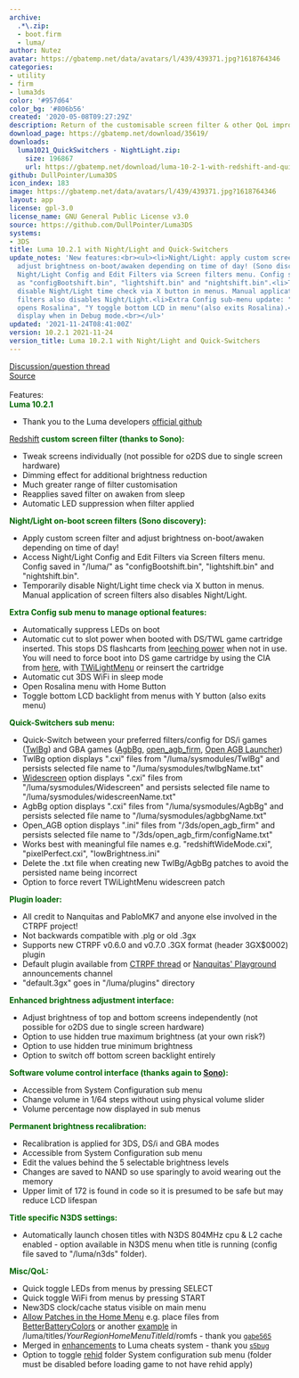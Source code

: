 ```yaml
---
archive:
  .*\.zip:
  - boot.firm
  - luma/
author: Nutez
avatar: https://gbatemp.net/data/avatars/l/439/439371.jpg?1618764346
categories:
- utility
- firm
- luma3ds
color: '#957d64'
color_bg: '#806b56'
created: '2020-05-08T09:27:29Z'
description: Return of the customisable screen filter & other QoL improvements
download_page: https://gbatemp.net/download/35619/
downloads:
  luma1021_QuickSwitchers - NightLight.zip:
    size: 196867
    url: https://gbatemp.net/download/luma-10-2-1-with-redshift-and-quick-switchers.35619/download?version=38695
github: DullPointer/Luma3DS
icon_index: 183
image: https://gbatemp.net/data/avatars/l/439/439371.jpg?1618764346
layout: app
license: gpl-3.0
license_name: GNU General Public License v3.0
source: https://github.com/DullPointer/Luma3DS
systems:
- 3DS
title: Luma 10.2.1 with Night/Light and Quick-Switchers
update_notes: 'New features:<br><ul><li>Night/Light: apply custom screen filter and
  adjust brightness on-boot/awaken depending on time of day! (Sono discovery)<li>Access
  Night/Light Config and Edit Filters via Screen filters menu. Config saved in "/luma/"
  as "configBootshift.bin", "lightshift.bin" and "nightshift.bin".<li>Temporarily
  disable Night/Light time check via X button in menus. Manual application of screen
  filters also disables Night/Light.<li>Extra Config sub-menu update: "Home button
  opens Rosalina", "Y toggle bottom LCD in menu"(also exits Rosalina).<li>Shift volume
  display when in Debug mode.<br></ul>'
updated: '2021-11-24T08:41:00Z'
version: 10.2.1 2021-11-24
version_title: Luma 10.2.1 with Night/Light and Quick-Switchers
---
```

<a href="https://gbatemp.net/threads/unofficial-luma-build-discussion.573617/">Discussion/question thread</a><br><a href="https://github.com/DullPointer/Luma3DS" target="_blank">Source</a><br><br>Features:<br><span style="color:#060"><b>Luma 10.2.1</b></span><br><ul><li>Thank you to the Luma developers <a href="https://github.com/LumaTeam/Luma3DS/wiki" target="_blank">official github</a></ul><span style="color:#060"><a href="https://gbatemp.net/threads/ctr_redshift-hardware-based-blue-light-filter-for-old3ds-and-2ds.493736/page-5">Redshift</a><b> custom screen filter (thanks to Sono):</b></span><br><ul><li>Tweak screens individually (not possible for o2DS due to single screen hardware)<li>Dimming effect for additional brightness reduction<li>Much greater range of filter customisation<li>Reapplies saved filter on awaken from sleep<li>Automatic LED suppression when filter applied</ul><span style="color:#060"><b>Night/Light on-boot screen filters (Sono discovery):</b></span><br><ul><li>Apply custom screen filter and adjust brightness on-boot/awaken depending on time of day!<li>Access Night/Light Config and Edit Filters via Screen filters menu. Config saved in "/luma/" as "configBootshift.bin", "lightshift.bin" and "nightshift.bin".<li>Temporarily disable Night/Light time check via X button in menus. Manual application of screen filters also disables Night/Light.</ul><span style="color:#060"><b>Extra Config sub menu to manage optional features:</b></span><br><ul><li>Automatically suppress LEDs on boot<li>Automatic cut to slot power when booted with DS/TWL game cartridge inserted. This stops DS flashcarts from <a href="https://github.com/LumaTeam/Luma3DS/issues/1202#issuecomment-449624237" target="_blank">leeching power</a> when not in use. You will need to force boot into DS game cartridge by using the CIA from <a href="https://gbatemp.net/threads/twl-slot-1-launcher-first-custom-dsiware-app.414501/">here</a>, with <a href="https://github.com/DS-Homebrew/TWiLightMenu/releases" target="_blank">TWiLightMenu</a> or reinsert the cartridge<li>Automatic cut 3DS WiFi in sleep mode<li>Open Rosalina menu with Home Button<li>Toggle bottom LCD backlight from menus with Y button (also exits menu)</ul><b><span style="color:#060">Quick-Switchers sub menu:</span></b><br><ul><li>Quick-Switch between your preferred filters/config for DS/i games (<a href="https://gbatemp.net/threads/twpatcher-ds-i-mode-screen-filters-and-patches.542694/">TwlBg</a>) and GBA games (<a href="https://gbatemp.net/threads/twpatcher-ds-i-mode-screen-filters-and-patches.542694/page-71#post-9143128">AgbBg</a>, <a href="https://github.com/profi200/open_agb_firm" target="_blank">open_agb_firm</a>, <a href="https://gbatemp.net/download/open-agb-launcher.36828/">Open AGB Launcher</a>)<li>TwlBg option displays ".cxi" files from "/luma/sysmodules/TwlBg" and persists selected file name to "/luma/sysmodules/twlbgName.txt"<li><a href="https://wiki.ds-homebrew.com/twilightmenu/playing-in-widescreen.html" target="_blank">Widescreen</a> option displays ".cxi" files from "/luma/sysmodules/Widescreen" and persists selected file name to "/luma/sysmodules/widescreenName.txt"<li>AgbBg option displays ".cxi" files from "/luma/sysmodules/AgbBg" and persists selected file name to "/luma/sysmodules/agbbgName.txt"<li>Open_AGB option displays ".ini" files from "/3ds/open_agb_firm" and persists selected file name to "/3ds/open_agb_firm/configName.txt"<li>Works best with meaningful file names e.g. "redshiftWideMode.cxi", "pixelPerfect.cxi", "lowBrightness.ini"<li>Delete the .txt file when creating new TwlBg/AgbBg patches to avoid the persisted name being incorrect<li>Option to force revert TWiLightMenu widescreen patch</ul><b><span style="color:#060">Plugin loader:</span></b><br><ul><li>All credit to Nanquitas and PabloMK7 and anyone else involved in the CTRPF project!<li>Not backwards compatible with .plg or old .3gx<li>Supports new CTRPF v0.6.0 and v0.7.0 .3GX format (header 3GX$0002) plugin<li>Default plugin available from <a href="https://gbatemp.net/threads/ctrpluginframework-blank-plugin-now-with-action-replay.487729/page-68#post-9343144">CTRPF thread</a> or <a href="https://discord.com/invite/z4ZMh27" target="_blank">Nanquitas' Playground</a> announcements channel<li>"default.3gx" goes in "/luma/plugins" directory</ul><b><span style="color:#060">Enhanced brightness adjustment interface:</span></b><br><ul><li>Adjust brightness of top and bottom screens independently (not possible for o2DS due to single screen hardware)<li>Option to use hidden true maximum brightness (at your own risk?)<li>Option to use hidden true minimum brightness<li>Option to switch off bottom screen backlight entirely</ul><b><span style="color:#060">Software volume control interface (thanks again to <a href="https://gbatemp.net/threads/is-there-an-volume-management-homebrew.474817/#post-8699169">Sono</a>):</span></b><br><ul><li>Accessible from System Configuration sub menu<li>Change volume in 1/64 steps without using physical volume slider<li>Volume percentage now displayed in sub menus</ul><b><span style="color:#060">Permanent brightness recalibration:</span></b><br><ul><li>Recalibration is applied for 3DS, DS/i and GBA modes<li>Accessible from System Configuration sub menu<li>Edit the values behind the 5 selectable brightness levels<li>Changes are saved to NAND so use sparingly to avoid wearing out the memory<li>Upper limit of 172 is found in code so it is presumed to be safe but may reduce LCD lifespan</ul><b><span style="color:#060">Title specific N3DS settings:</span></b><br><ul><li>Automatically launch chosen titles with N3DS 804MHz cpu & L2 cache enabled - option available in N3DS menu when title is running (config file saved to "/luma/n3ds" folder).</ul><b><span style="color:#060">Misc/QoL:</span></b><br><ul><li>Quick toggle LEDs from menus by pressing SELECT<li>Quick toggle WiFi from menus by pressing START<li>New3DS clock/cache status visible on main menu<li><a href="https://github.com/LumaTeam/Luma3DS/pull/1634" target="_blank">Allow Patches in the Home Menu</a> e.g. place files from <a href="https://gbatemp.net/threads/release-betterbatterycolors-for-homemenu.523138/">BetterBatteryColors</a> or another <a href="https://gbatemp.net/threads/unofficial-luma-build-discussion.573617/page-5#post-9540802">example</a> in /luma/titles/*YourRegionHomeMenuTitleId*/romfs - thank you <a href="https://github.com/gabe565" target="_blank"><span style="font-size:12px">gabe565</span></a><li>Merged in <a href="https://github.com/LumaTeam/Luma3DS/pull/1623" target="_blank">enhancements</a> to Luma cheats system - thank you <a href="https://github.com/s5bug" target="_blank"><span style="font-size:12px">s5bug</span></a><li>Option to toggle <a href="https://github.com/hax0kartik/rehid" target="_blank">rehid</a> folder System configuration sub menu (folder must be disabled before loading game to not have rehid apply)</ul>